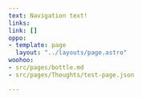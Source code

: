 ```yaml
---
text: Navigation text!
links: 
link: []
oppo:
- template: page
  layout: "../layouts/page.astro"
woohoo:
- src/pages/bottle.md
- src/pages/Thoughts/test-page.json

---
```

